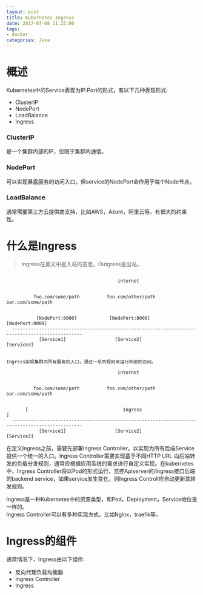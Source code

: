 ```yaml
---
layout: post
title: Kubernetes Ingress
date: 2017-07-08 11:25:00
tags:
- docker
categories: Java
---
```



# 概述
Kubernetes中的Service表现为IP:Port的形式，有以下几种表现形式:
* ClusterIP
* NodePort
* LoadBalance
* Ingress

### ClusterIP
是一个集群内部的IP，仅限于集群内通信。        
### NodePort
可以实现暴露服务的访问入口，但service的NodePort会作用于每个Node节点。        
### LoadBalance
通常需要第三方云提供商支持，比如AWS，Azure，阿里云等。有很大的约束性。


# 什么是Ingress
> Ingress在英文中是入站的意思。Outgress是出站。
```text

                                         internet
                    
                    
          foo.com/some/path          foo.com/other/path              bar.com/some/path         
              
              
           [NodePort:8000]            [NodePort:8000]                  [NodePort:8000]
  ------------------------------------------------------------------------------------------------      
            [Service1]                  [Service2]                       [Service3]


Ingress实现集群内所有服务的入口，通过一系列规则来运行外部的访问。

                                         internet
                    
                    
          foo.com/some/path          foo.com/other/path              bar.com/some/path         
              
              
       [                                   Ingress                                            ]            
  ------------------------------------------------------------------------------------------------      
            [Service1]                  [Service2]                       [Service3]

```
在定义Ingress之前，需要先部署Ingress Controller，以实现为所有后端Service提供一个统一的入口。Ingress Controller需要实现基于不同HTTP URL 向后端转发的负载分发规则，通常应根据应用系统的需求进行自定义实现。在kubernetes中，Ingress Controller将以Pod的形式运行，监控Apiserver的/ingress接口后端的backend service，如果service发生变化，则Ingress Controll应自动更新其转发规则。             

Ingress是一种Kubernetes中的资源类型，和Pod，Deployment，Service地位是一样的。                
Ingress Controller可以有多种实现方式，比如Nginx，traefik等。                 


# Ingress的组件
通常情况下，Ingress由以下组件:
* 反向代理负载均衡器
* Ingress Controller
* Ingress


